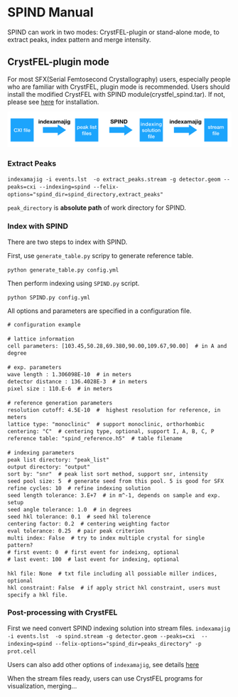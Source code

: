 # SPIND Manual

SPIND can work in two modes: CrystFEL-plugin or stand-alone mode, to extract peaks, index pattern and merge intensity.

## CrystFEL-plugin mode

For most SFX(Serial Femtosecond Crystallography) users, especially people who are familiar with CrystFEL, plugin mode is recommended. Users should install the modified CrystFEL with SPIND module(crystfel_spind.tar). If not, please see [here](https://github.com/LiuLab-CSRC/indexing) for installation.

![plugin mode](img/plugin-mode.png)

### Extract Peaks
`indexamajig -i events.lst  -o extract_peaks.stream -g detector.geom --peaks=cxi --indexing=spind --felix-options="spind_dir=spind_directory,extract_peaks" `

`peak_directory` is **absolute path** of work directory for SPIND.

### Index with SPIND
There are two steps to index with SPIND.

First, use `generate_table.py` scripy to generate reference table.

`python generate_table.py config.yml`

Then perform indexing using `SPIND.py` script.

`python SPIND.py config.yml`

All options and parameters are specified in a configuration file. 

```
# configuration example

# lattice information
cell parameters: [103.45,50.28,69.380,90.00,109.67,90.00]  # in A and degree

# exp. parameters
wave length : 1.306098E-10  # in meters
detector distance : 136.4028E-3  # in meters
pixel size : 110.E-6  # in meters

# reference generation parameters
resolution cutoff: 4.5E-10  #  highest resolution for reference, in meters
lattice type: "monoclinic"  # support monoclinic, orthorhombic
centering: "C"  # centering type, optional, support I, A, B, C, P
reference table: "spind_reference.h5"  # table filename

# indexing parameters
peak list directory: "peak_list"  
output directory: "output" 
sort by: "snr"  # peak list sort method, support snr, intensity
seed pool size: 5  # generate seed from this pool. 5 is good for SFX
refine cycles: 10  # refine indexing solution 
seed length tolerance: 3.E+7  # in m^-1, depends on sample and exp. setup
seed angle tolerance: 1.0  # in degrees
seed hkl tolerance: 0.1  # seed hkl tolerence
centering factor: 0.2  # centering weighting factor
eval tolerance: 0.25  # pair peak criterion
multi index: False  # try to index multiple crystal for single pattern?
# first event: 0  # first event for indeixng, optional
# last event: 100  # last event for indexing, optional

hkl file: None  # txt file including all possiable miller indices, optional
hkl constraint: False  # if apply strict hkl constraint, users must specify a hkl file.
```

### Post-processing with CrystFEL
First we need convert SPIND indexing solution into stream files.
`indexamajig -i events.lst  -o spind.stream -g detector.geom --peaks=cxi  --indexing=spind --felix-options="spind_dir=peaks_directory" -p prot.cell`

Users can also add other options of `indexamajig`, see details [here](http://www.desy.de/~twhite/crystfel/manual-indexamajig.html)

When the stream files ready, users can use CrystFEL programs for visualization, merging...